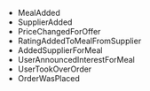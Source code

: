 
* MealAdded
* SupplierAdded
* PriceChangedForOffer
* RatingAddedToMealFromSupplier
* AddedSupplierForMeal
* UserAnnouncedInterestForMeal
* UserTookOverOrder
* OrderWasPlaced

